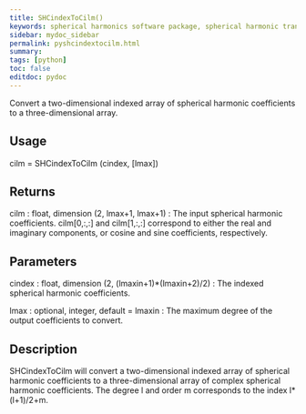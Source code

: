 ```yaml
---
title: SHCindexToCilm()
keywords: spherical harmonics software package, spherical harmonic transform, legendre functions, multitaper spectral analysis, Python, gravity, magnetic field
sidebar: mydoc_sidebar
permalink: pyshcindextocilm.html
summary:
tags: [python]
toc: false
editdoc: pydoc
---
```


Convert a two-dimensional indexed array of spherical harmonic coefficients to a three-dimensional array.

## Usage

cilm = SHCindexToCilm (cindex, [lmax])

## Returns

cilm : float, dimension (2, lmax+1, lmax+1)
:   The input spherical harmonic coefficients. cilm[0,:,:] and cilm[1,:,:] correspond to either the real and imaginary components, or cosine and sine coefficients, respectively.

## Parameters

cindex : float, dimension (2, (lmaxin+1)\*(lmaxin+2)/2)
:   The indexed spherical harmonic coefficients.

lmax : optional, integer, default = lmaxin
:   The maximum degree of the output coefficients to convert.

## Description

SHCindexToCilm will convert a two-dimensional indexed array of spherical harmonic coefficients to a three-dimensional array of complex spherical harmonic coefficients.  The degree l and order m corresponds to the index l*(l+1)/2+m.
